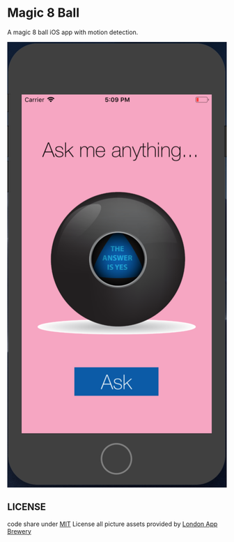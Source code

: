 # Magic 8 Ball 

A magic 8 ball iOS app with motion detection.

[![demo](https://github.com/DudkinAS/Magic-8-Ball-iOS-app/blob/master/img/demo.png?raw=true)](img/demo.png)


## LICENSE
code share under [MIT](LICENSE) License
all picture assets provided by [London App Brewery](https://www.londonappbrewery.com)

